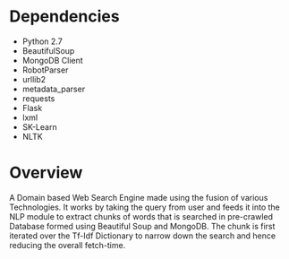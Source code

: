 
# Dependencies
- Python 2.7
- BeautifulSoup
- MongoDB Client
- RobotParser
- urllib2
- metadata_parser
- requests
- Flask
- lxml
- SK-Learn
- NLTK

# Overview
A Domain based Web Search Engine made using the fusion of various Technologies. It works by taking the query from user 
and feeds it into the NLP module to extract chunks of words that is searched in pre-crawled Database formed using Beautiful Soup and MongoDB.
The chunk is first iterated over the Tf-Idf Dictionary to narrow down the search and hence reducing the overall fetch-time.

